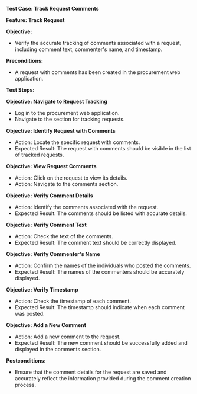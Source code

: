 ﻿**Test Case: Track Request Comments**

**Feature: Track Request**

**Objective:** 

- Verify the accurate tracking of comments associated with a request, including comment text, commenter's name, and timestamp.

**Preconditions:**

- A request with comments has been created in the procurement web application.

**Test Steps:**

**Objective: Navigate to Request Tracking**

- Log in to the procurement web application.
- Navigate to the section for tracking requests.

**Objective: Identify Request with Comments**

- Action: Locate the specific request with comments.
- Expected Result: The request with comments should be visible in the list of tracked requests.

**Objective: View Request Comments**

- Action: Click on the request to view its details.
- Action: Navigate to the comments section.

**Objective: Verify Comment Details**

- Action: Identify the comments associated with the request.
- Expected Result: The comments should be listed with accurate details.

**Objective: Verify Comment Text**

- Action: Check the text of the comments.
- Expected Result: The comment text should be correctly displayed.

**Objective: Verify Commenter's Name**

- Action: Confirm the names of the individuals who posted the comments.
- Expected Result: The names of the commenters should be accurately displayed.

**Objective: Verify Timestamp**

- Action: Check the timestamp of each comment.
- Expected Result: The timestamp should indicate when each comment was posted.

**Objective: Add a New Comment**

- Action: Add a new comment to the request.
- Expected Result: The new comment should be successfully added and displayed in the comments section.

**Postconditions:**

- Ensure that the comment details for the request are saved and accurately reflect the information provided during the comment creation process.
